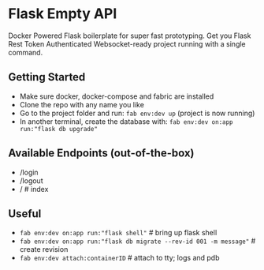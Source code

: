 # Flask Empty API

Docker Powered Flask boilerplate for super fast prototyping.
Get you Flask Rest Token Authenticated Websocket-ready project
running with a single command.

## Getting Started

* Make sure docker, docker-compose and fabric are installed
* Clone the repo with any name you like
* Go to the project folder and run: `fab env:dev up` (project is now running)
* In another terminal, create the database with: `fab env:dev on:app run:"flask db upgrade"`

## Available Endpoints (out-of-the-box)

* /login
* /logout
* /  # index

## Useful

* `fab env:dev on:app run:"flask shell"`  # bring up flask shell
* `fab env:dev on:app run:"flask db migrate --rev-id 001 -m message"`  # create revision
* `fab env:dev attach:containerID`  # attach to tty; logs and pdb
